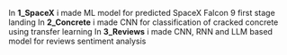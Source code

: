 In **1_SpaceX** i made ML model for predicted SpaceX Falcon 9 first stage landing
In **2_Concrete** i made CNN for classification of cracked concrete using transfer learning
In **3_Reviews** i made CNN, RNN and LLM based model for reviews sentiment analysis
